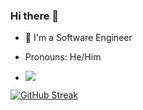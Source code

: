 ### Hi there 👋


- 🔭 I'm a Software Engineer 
- Pronouns: He/Him 

- ![](https://komarev.com/ghpvc/?username=logosrhema01&style=blueviolet)

[![GitHub Streak](http://github-readme-streak-stats.herokuapp.com?user=logosrhema01&theme=shades-of-purple&hide_border=true)](https://git.io/streak-stats)
